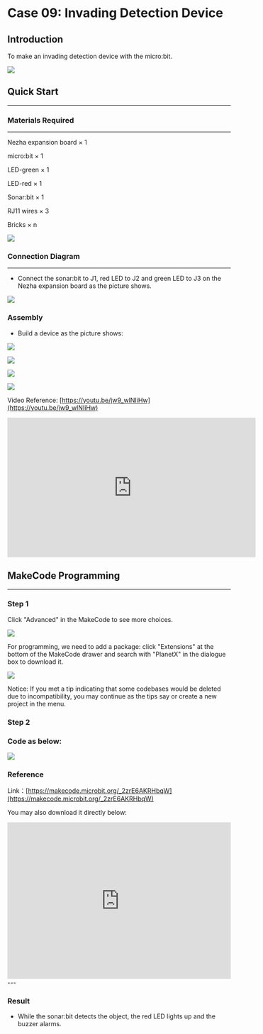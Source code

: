 # Case 09: Invading Detection Device

## Introduction
To make an invading detection device with the micro:bit.

![](./images/case_09_01.png)

## Quick Start

---

### Materials Required

---
Nezha expansion board × 1

micro:bit × 1

LED-green × 1

LED-red × 1

Sonar:bit × 1

RJ11 wires × 3

Bricks × n

![](./images/case_09_02.png)

### Connection Diagram 
---
- Connect the sonar:bit to J1, red LED to J2 and green LED to J3 on the Nezha expansion board as the picture shows.


![](./images/case_09_03.png)

### Assembly

- Build a device as the picture shows:


![](./images/case_09_04.png)

![](./images/case_09_05.png)

![](./images/case_09_06.png)

![](./images/case_09_07.png)




Video Reference: [https://youtu.be/jw9_wlNIiHw](https://youtu.be/jw9_wlNIiHw)


<iframe width="560" height="315" src="https://www.youtube.com/embed/jw9_wlNIiHw" frameborder="0" allow="accelerometer; autoplay; clipboard-write; encrypted-media; gyroscope; picture-in-picture" allowfullscreen></iframe>






## MakeCode Programming

---


### Step 1

Click "Advanced" in the MakeCode to see more choices.

![](./images/case_01_10.png)

For programming, we need to add a package: click "Extensions" at the bottom of the MakeCode drawer and search with "PlanetX" in the dialogue box to download it. 

![](./images/case_01_11.png)

Notice: If you met a tip indicating that some codebases would be deleted due to incompatibility, you may continue as the tips say or create a new project in the menu. 

### Step 2

### Code as below:

![](./images/case_09_08.png)


### Reference
Link：[https://makecode.microbit.org/_2zrE6AKRHbqW](https://makecode.microbit.org/_2zrE6AKRHbqW)

You may also download it directly below:

<div style="position:relative;height:0;padding-bottom:70%;overflow:hidden;"><iframe style="position:absolute;top:0;left:0;width:100%;height:100%;" src="https://makecode.microbit.org/#pub:_2zrE6AKRHbqW" frameborder="0" sandbox="allow-popups allow-forms allow-scripts allow-same-origin"></iframe></div>  
---

### Result
- While the sonar:bit detects the object, the red LED lights up and the buzzer alarms. 
